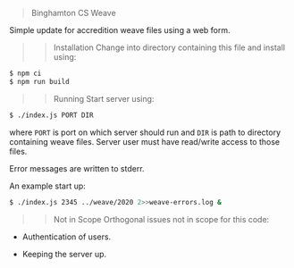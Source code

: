 >Binghamton CS Weave

Simple update for accredition weave files using a web form.

>>Installation
Change into directory containing this file and install using:

```sh
$ npm ci
$ npm run build
```

>>Running
Start server using:

```sh
$ ./index.js PORT DIR
```

where `PORT` is port on which server should run and `DIR` is path to
directory containing weave files.  Server user must have read/write
access to those files.

Error messages are written to stderr.

An example start up:

```sh
$ ./index.js 2345 ../weave/2020 2>>weave-errors.log &
```

>>Not in Scope
Orthogonal issues not in scope for this code:

- Authentication of users.

- Keeping the server up.


